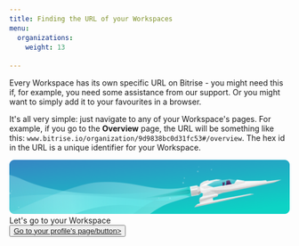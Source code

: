 ```yaml
---
title: Finding the URL of your Workspaces
menu:
  organizations:
    weight: 13

---
```

Every Workspace has its own specific URL on Bitrise - you might need this if, for example, you need some assistance from our support. Or you might want to simply add it to your favourites in a browser.

It's all very simple: just navigate to any of your Workspace's pages. For example, if you go to the **Overview** page, the URL will be something like this: `www.bitrise.io/organization/9d9838bc0d31fc53#/overview`. The hex id in the URL is a unique identifier for your Workspace.

<div class="banner">
<img src="/assets/images/banner-bg-888x170.png" style="border: none;">
<div class="deploy-text">Let's go to your Workspace</div>
<a target="_blank" href="https://app.bitrise.io/users/sign_up?utm_source=devcenter&utm_medium=bottom_cta"><button class="button">Go to your profile's page/button></a>
</div>